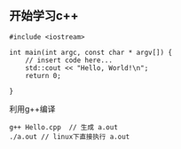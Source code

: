 ## 开始学习c++

```
#include <iostream>

int main(int argc, const char * argv[]) {
    // insert code here...
    std::cout << "Hello, World!\n";
    return 0;

}
```

利用g++编译

```
g++ Hello.cpp  // 生成 a.out
./a.out // linux下直接执行 a.out
```
